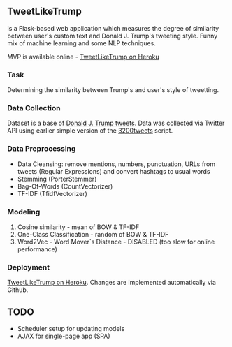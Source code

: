 ## TweetLikeTrump
is a Flask-based web application which measures the degree of similarity between user's custom text and Donald J. Trump's tweeting style. Funny mix of machine learning and some NLP techniques. 

MVP is available online - [TweetLikeTrump on Heroku](https://tweetliketrump.herokuapp.com)

### Task
Determining the similarity between Trump's and user's style of tweetting.

### Data Collection
Dataset is a base of [Donald J. Trump tweets](https://www.twitter.com/realdonaldtrump). Data was collected via Twitter API  using earlier simple version of the [3200tweets](https://github.com/atrof/3200tweets) script.

### Data Preprocessing
* Data Cleansing: remove mentions, numbers, punctuation, URLs from tweets (Regular Expressions) and convert hashtags to usual words
* Stemming (PorterStemmer)
* Bag-Of-Words (CountVectorizer)
* TF-IDF (TfidfVectorizer)

### Modeling
1. Cosine similarity - mean of BOW & TF-IDF
2. One-Class Classification - random of BOW & TF-IDF
3. Word2Vec - Word Mover\`s Distance - DISABLED (too slow for online performance)

### Deployment
[TweetLikeTrump on Heroku](https://tweetliketrump.herokuapp.com). Changes are implemented automatically via Github.

## TODO
* Scheduler setup for updating models
* AJAX for single-page app (SPA)
